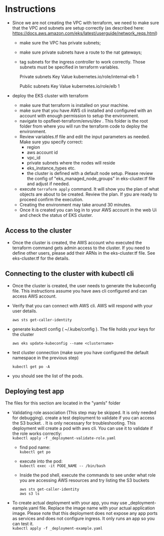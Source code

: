# Instructions

- Since we are not creating the VPC with terraform, we need to make sure that the VPC and subnets are setup correctly (as described here: https://docs.aws.amazon.com/eks/latest/userguide/network_reqs.html)
    - make sure the VPC has private subnets;
    - make sure private subnets have a route to the nat gateways;
    - tag subnets for the ingress controller to work correctly. Those subnets must be specified in terraform variables.

        Private subnets
        Key	Value
        kubernetes.io/role/internal-elb	1

        Public subnets
        Key	Value
        kubernetes.io/role/elb	1

- deploy the EKS cluster with terraform
    - make sure that terraform is installed on your machine.
    - make sure that you have AWS cli installed and configured with an account with enough permission to setup the environment.
    - navigate to opsfleet-terraform/envs/dev . This folder is the root folder from where you will run the terraform code to deploy the environment.
    - Review variables.tf file and edit the input parameters as needed. Make sure ypu specify correct:
        - region
        - aws account id
        - vpc_id
        - private subnets where the nodes will reside
        - eks_instance_types etc.
        - the cluster is defined with a default node setup. Please review the config of "eks_managed_node_groups" in eks-cluster.tf file and adjust if needed.
    - execute `terraform apply` command. It will show you the plan of what objects are about to be created. Review the plan. If ypu are ready to proceed confirm the execution.
    - Creating the environment may take around 30 minutes.
    - Once it is created you can log in to your AWS account in the web Ui and check the status of EKS cluster.


## Access to the cluster

- Once the cluster is created, the AWS account who executed the terraform command gets admin access to the cluster. If you need to define other users, please add their ARNs in the eks-cluster.tf file. See eks-cluster.tf for the details.


## Connecting to the cluster with kubectl cli

- Once the cluster is created, the user needs to generate the kubeconfig file. This instructions assume you have aws cli configured and can access AWS account.

- Verify that you can connect with AWS cli. AWS will respond with your user details.

  `aws sts get-caller-identity`

- generate kubectl config ( ~/.kube/config ). The file holds your keys for the cluster

  `aws eks update-kubeconfig --name <clustername>`

- test cluster connection (make sure you have configured the default namespace in the previous step)

  `kubectl get po -A`

- you should see the list of the pods.


## Deploying test app

The files for this section are located in the "yamls" folder

- Validating role association (This step may be skipped. It is only needed for debugging). create a test deployment to validate if you can access the S3 bucket. . It is only necessary for troubleshooting. This deployment will create a pod with aws cli. You can use it to validate if the role works correctly:  
    `kubectl apply -f _deployment-validate-role.yaml`

    - find pod name:  
        `kubectl get po`
    
    - execute into the pod:  
        `kubectl exec -it PODE_NAME -- /bin/bash`
    
    - Inside the pod shell, execute the commands to see under what role you are accessing AWS resources and try listing the S3 buckets  
        ```
        aws sts get-caller-identity
        aws s3 ls
        ```

- To create actual deployment with your app, you may use _deployment-eample.yaml file. Replace the image name with your actual application image. Please note that this deployment does not expose any app ports as services and does not configure ingress. It only runs an app so you can test it.  
    `kubectl apply -f _deployment-example.yaml`
